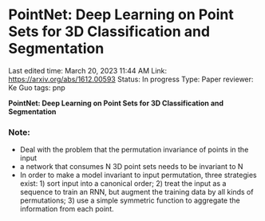 # PointNet: Deep Learning on Point Sets for 3D Classification and Segmentation

Last edited time: March 20, 2023 11:44 AM
Link: https://arxiv.org/abs/1612.00593
Status: In progress
Type: Paper
reviewer: Ke Guo
tags: pnp

****PointNet: Deep Learning on Point Sets for 3D Classification and Segmentation****

### Note:

- Deal with the problem that the permutation invariance of points in the input
- a network that consumes N 3D point sets needs to be invariant to N
- In order to make a model invariant to input permutation, three strategies exist: 1) sort input into a canonical order; 2) treat the input as a sequence to train an RNN, but augment the training data by all kinds of permutations; 3) use a simple symmetric function to aggregate the information from each point.